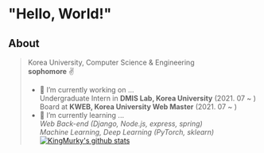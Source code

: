 # "Hello, World!"
## About
> Korea University, Computer Science & Engineering<br>
> **sophomore** ✌
> - 🔭 I’m currently working on ...<br>
> Undergraduate Intern in **DMIS Lab, Korea University** (2021. 07 ~ )<br>
> Board at **KWEB, Korea University Web Master** (2021. 07 ~ )<br>
> - 🌱 I’m currently learning ...<br>
> *Web Back-end (Django, Node.js, express, spring)*<br>
> *Machine Learning, Deep Learning (PyTorch, sklearn)*<br>
[![KingMurky's github stats](https://github-readme-stats.vercel.app/api?username=KingMurky)](https://github.com/KingMurky/github-readme-stats)

<!--

- 👯 I’m looking to collaborate on ...
- 🤔 I’m looking for help with ...
- 💬 Ask me about ...
- 📫 How to reach me: ...
- 😄 Pronouns: ...
- ⚡ Fun fact: ...
-->
